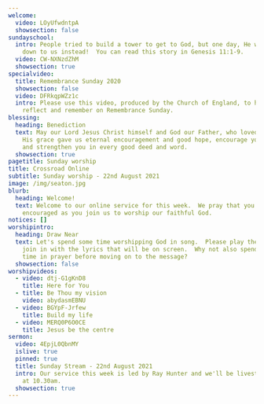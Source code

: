 ```yaml
---
welcome:
  video: LOyUfwdntpA
  showsection: false
sundayschool:
  intro: People tried to build a tower to get to God, but one day, He would come
    down to us instead!  You can read this story in Genesis 11:1-9.
  video: CW-NXNzdZhM
  showsection: true
specialvideo:
  title: Remembrance Sunday 2020
  showsection: false
  video: DFRkqpWZz1c
  intro: Please use this video, produced by the Church of England, to help you
    reflect and remember on Remembrance Sunday.
blessing:
  heading: Benediction
  text: May our Lord Jesus Christ himself and God our Father, who loved us and by
    His grace gave us eternal encouragement and good hope, encourage your hearts
    and strengthen you in every good deed and word.
  showsection: true
pagetitle: Sunday worship
title: Crossroad Online
subtitle: Sunday worship - 22nd August 2021
image: /img/seaton.jpg
blurb:
  heading: Welcome!
  text: Welcome to our online service for this week.  We pray that you'll be
    encouraged as you join us to worship our faithful God.
notices: []
worshipintro:
  heading: Draw Near
  text: Let's spend some time worshipping God in song.  Please play the videos and
    join in with the lyrics that will be on screen.  Why not also spend some
    time in prayer before moving on to the message?
  showsection: false
worshipvideos:
  - video: dtj-G1gKnD8
    title: Here for You
  - title: Be Thou my vision
    video: abydasmEBNU
  - video: BGYpF-Jrfew
    title: Build my life
  - video: MERQ0P6O0CE
    title: Jesus be the centre
sermon:
  video: 4EpjL0QbnMY
  islive: true
  pinned: true
  title: Sunday Stream - 22nd August 2021
  intro: Our service this week is led by Ray Hunter and we'll be livestreaming it
    at 10.30am.
  showsection: true
---
```

